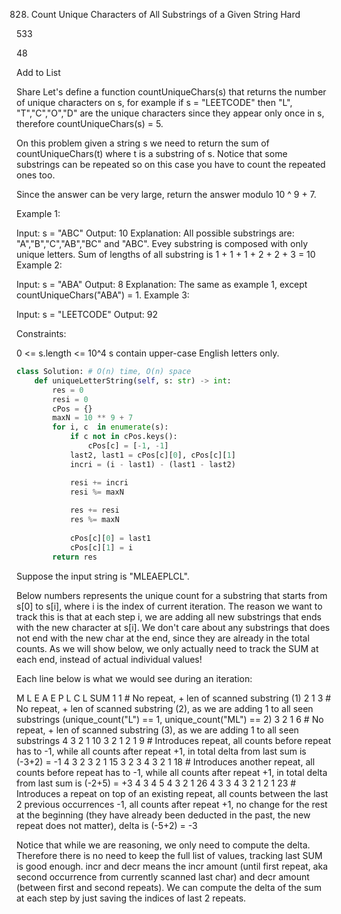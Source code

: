828. Count Unique Characters of All Substrings of a Given String
Hard

533

48

Add to List

Share
Let's define a function countUniqueChars(s) that returns the number of unique characters on s, for example if s = "LEETCODE" then "L", "T","C","O","D" are the unique characters since they appear only once in s, therefore countUniqueChars(s) = 5.

On this problem given a string s we need to return the sum of countUniqueChars(t) where t is a substring of s. Notice that some substrings can be repeated so on this case you have to count the repeated ones too.

Since the answer can be very large, return the answer modulo 10 ^ 9 + 7.

 

Example 1:

Input: s = "ABC"
Output: 10
Explanation: All possible substrings are: "A","B","C","AB","BC" and "ABC".
Evey substring is composed with only unique letters.
Sum of lengths of all substring is 1 + 1 + 1 + 2 + 2 + 3 = 10
Example 2:

Input: s = "ABA"
Output: 8
Explanation: The same as example 1, except countUniqueChars("ABA") = 1.
Example 3:

Input: s = "LEETCODE"
Output: 92
 

Constraints:

0 <= s.length <= 10^4
s contain upper-case English letters only.
```python
class Solution: # O(n) time, O(n) space
    def uniqueLetterString(self, s: str) -> int:
        res = 0
        resi = 0
        cPos = {}
        maxN = 10 ** 9 + 7
        for i, c  in enumerate(s):
            if c not in cPos.keys():
                cPos[c] = [-1, -1]
            last2, last1 = cPos[c][0], cPos[c][1]
            incri = (i - last1) - (last1 - last2)

            resi += incri
            resi %= maxN 
            
            res += resi
            res %= maxN 
            
            cPos[c][0] = last1
            cPos[c][1] = i
        return res
```
Suppose the input string is "MLEAEPLCL".

Below numbers represents the unique count for a substring that starts from s[0] to s[i], where i is the index of current iteration.
The reason we want to track this is that at each step i, we are adding all new substrings that ends with the new character at s[i].
We don't care about any substrings that does not end with the new char at the end, since they are already in the total counts.
As we will show below, we only actually need to track the SUM at each end, instead of actual individual values!

Each line below is what we would see during an iteration:

M L E A E P L C L   SUM
1                     1 # No repeat, + len of scanned substring (1)
2 1                   3 # No repeat, + len of scanned substring (2), as we are adding 1 to all seen substrings (unique_count("L") == 1, unique_count("ML") == 2)
3 2 1                 6 # No repeat, + len of scanned substring (3), as we are adding 1 to all seen substrings
4 3 2 1              10
3 2 1 2 1             9 # Introduces repeat, all counts before repeat has to -1, while all counts after repeat +1, in total delta from last sum is (-3+2) = -1
4 3 2 3 2 1          15
3 2 3 4 3 2 1        18 # Introduces another repeat, all counts before repeat has to -1, while all counts after repeat +1, in total delta from last sum is (-2+5) = +3
4 3 4 5 4 3 2 1      26
4 3 3 4 3 2 1 2 1    23 # Introduces a repeat on top of an existing repeat, all counts between the last 2 previous occurrences -1, all counts after repeat +1, no change for the rest at the beginning (they have already been deducted in the past, the new repeat does not matter), delta is (-5+2) = -3

Notice that while we are reasoning, we only need to compute the delta. Therefore there is no need to keep the full list of values, tracking last SUM is good enough.
incr and decr means the incr amount (until first repeat, aka second occurrence from currently scanned last char) and decr amount (between first and second repeats).
We can compute the delta of the sum at each step by just saving the indices of last 2 repeats.
